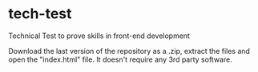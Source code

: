 # tech-test
Technical Test to prove skills in front-end development

Download the last version of the repository as a .zip, extract the files and open the "index.html" file. 
It doesn't require any 3rd party software.
